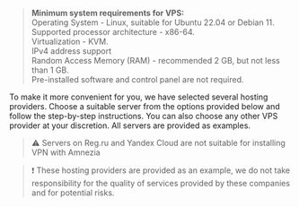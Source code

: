 >**Minimum system requirements for VPS:** \
>Operating System - Linux, suitable for Ubuntu 22.04 or Debian 11. \
>Supported processor architecture - x86-64.\
>Virtualization - KVM. \
>IPv4 address support \
>Random Access Memory (RAM) - recommended 2 GB, but not less than 1 GB. \
>Pre-installed software and control panel are not required.

To make it more convenient for you, we have selected several hosting providers.
Choose a suitable server from the options provided below and follow the step-by-step instructions. You can also choose any other VPS provider at your discretion. All servers are provided as examples.

>⚠️ Servers on Reg.ru and Yandex Cloud are not suitable for installing VPN with Amnezia

>❗ These hosting providers are provided as an example, we do not take responsibility for the quality of services provided by these companies and for potential risks. 
